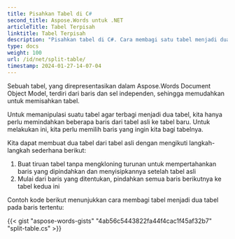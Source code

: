 ```yaml
---
title: Pisahkan Tabel di C#
second_title: Aspose.Words untuk .NET
articleTitle: Tabel Terpisah
linktitle: Tabel Terpisah
description: "Pisahkan tabel di C#. Cara membagi satu tabel menjadi dua tabel terpisah C#."
type: docs
weight: 100
url: /id/net/split-table/
timestamp: 2024-01-27-14-07-04
---
```


Sebuah tabel, yang direpresentasikan dalam Aspose.Words Document Object Model, terdiri dari baris dan sel independen, sehingga memudahkan untuk memisahkan tabel.

Untuk memanipulasi suatu tabel agar terbagi menjadi dua tabel, kita hanya perlu memindahkan beberapa baris dari tabel asli ke tabel baru. Untuk melakukan ini, kita perlu memilih baris yang ingin kita bagi tabelnya.

Kita dapat membuat dua tabel dari tabel asli dengan mengikuti langkah-langkah sederhana berikut:

1. Buat tiruan tabel tanpa mengkloning turunan untuk mempertahankan baris yang dipindahkan dan menyisipkannya setelah tabel asli
2. Mulai dari baris yang ditentukan, pindahkan semua baris berikutnya ke tabel kedua ini

Contoh kode berikut menunjukkan cara membagi tabel menjadi dua tabel pada baris tertentu:

{{< gist "aspose-words-gists" "4ab56c5443822fa44f4cac1f45af32b7" "split-table.cs" >}}
